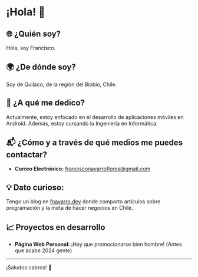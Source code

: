 # ¡Hola! 👋

## 🌐 ¿Quién soy?  
Hola, soy Francisco.

## 🌍 ¿De dónde soy?  
Soy de Quilaco, de la región del Biobío, Chile.

## 💼 ¿A qué me dedico?  
Actualmente, estoy enfocado en el desarrollo de aplicaciones móviles en Android. Además, estoy cursando la Ingeniería en Informática.


## 📬 ¿Cómo y a través de qué medios me puedes contactar?
- **Correo Electrónico:** [francisconavarroflores@gmail.com](mailto:francisconavarroflores@gmail.com)

## 💡 Dato curioso:    
Tengo un blog en [fnavarro.dev](https://fnavarro.dev) donde comparto artículos sobre programación y la meta de hacer negocios en Chile.


## 📈 Proyectos en desarrollo  
- **Página Web Personal:** ¡Hay que promocionarse bien hombre!  (Antes que acabe 2024 gente)  

---

¡Saludos cabros! 💪

